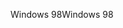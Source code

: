 <span data-ttu-id="c493b-101">Windows 98</span><span class="sxs-lookup"><span data-stu-id="c493b-101">Windows 98</span></span>